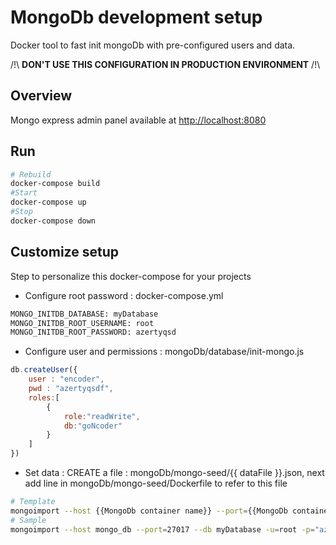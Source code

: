 # MongoDb development setup

Docker tool to fast init mongoDb with pre-configured users and data.

/!\ **DON'T USE THIS CONFIGURATION IN PRODUCTION ENVIRONMENT** /!\

## Overview

Mongo express admin panel available at [http://localhost:8080](http://localhost:8080)

## Run

```bash
# Rebuild
docker-compose build
#Start
docker-compose up
#Stop
docker-compose down
```

## Customize setup

Step to personalize this docker-compose for your projects

- Configure root password : docker-compose.yml

```bash
MONGO_INITDB_DATABASE: myDatabase
MONGO_INITDB_ROOT_USERNAME: root
MONGO_INITDB_ROOT_PASSWORD: azertyqsd
```

- Configure user and permissions : mongoDb/database/init-mongo.js

```javascript
db.createUser({
    user : "encoder",
    pwd : "azertyqsdf",
    roles:[
        {
            role:"readWrite",
            db:"goNcoder"
        }
    ]
})
```

- Set data : CREATE a file : mongoDb/mongo-seed/{{ dataFile }}.json, next add line in mongoDb/mongo-seed/Dockerfile to refer to this file

```bash
# Template
mongoimport --host {{MongoDb container name}} --port={{MongoDb container port}} --db {{MongoDb database name}} -u={{ user }} -p={{ password }}--authenticationDatabase admin --collection {{collection name}} --type json --file /{{Json to import}}.json --jsonArray
# Sample
mongoimport --host mongo_db --port=27017 --db myDatabase -u=root -p="azertyqsd" --authenticationDatabase admin --collection Rands --type json --file /initRands.json --jsonArray
```
